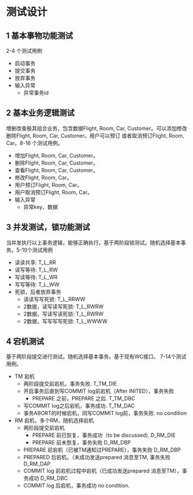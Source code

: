 # 测试设计
## 1 基本事物功能测试
2-4 个测试用例
- 启动事务
- 提交事务
- 放弃事务
- 输入异常
    - 异常事务id
## 2 基本业务逻辑测试
增删改查极其组合业务，包含数据Flight, Room, Car, Customer。可以添加修改删除Flight, Room, Car, Customer。用户可以预订
或者取消预订Flight, Room, Car。8-16 个测试用例。
- 增加Flight, Room, Car, Customer。
- 删除Flight, Room, Car, Customer。
- 查看Flight, Room, Car, Customer。
- 修改Flight, Room, Car。
- 用户预订Flight, Room, Car。
- 用户取消预订Flight, Room, Car。
- 输入异常
    - 异常key，数据
## 3 并发测试，锁功能测试
当并发执行以上事务逻辑，能够正确执行。基于两阶段锁测试。随机选择基本事务。5-10个测试用例
- 读读共享: T_L_RR
- 读写等待: T_L_RW
- 写读等待: T_L_WR
- 写写等待: T_L_WW
- 死锁，后者放弃事务
    - 读读写写死锁: T_L_RRWW
    - 2数据，读写读写死锁: T_L_RWRW
    - 2数据，写读写读死锁: T_L_RWRW
    - 2数据，写写写写死锁: T_L_WWWW
## 4 宕机测试
基于两阶段提交进行测试。随机选择基本事务。基于现有WC接口。 7-14个测试用例。
- TM 宕机
    - 两阶段提交前宕机，事务失败. T_TM_DIE
    - 开启事务后直到写COMMIT log前宕机（After INITED），事务失败
        - PREPARE 之前，PREPARE 之后. T_TM_DBC
    - 写COMMIT log之后宕机，事务成功. T_TM_DAC
    - 事务ABORT的时候宕机，同写COMMIT log前，事务失败. no condition
- RM 宕机，多个RM，随机选择宕机
    - 两阶段提交前宕机
        - PREPARE 前已恢复，事务成功（to be discussed). D_RM_DIE
        - PREPARE 前未恢复，事务失败 D_RM_DBP
    - PREPARE 前宕机（已被TM通知过PREPARE），事务失败 D_RM_DBP
    - PREPARED 后宕机，（未成功发送prepared 消息至TM, 事务失败 D_RM_DAP
    - COMMIT log 前宕机过程中宕机（已成功发送prepared 消息至TM），事务成功 D_RM_DBC
    - COMMIT log 后宕机，事务成功 no condition.
